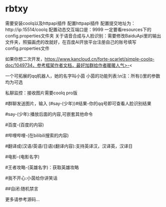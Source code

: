 # rbtxy

需要安装coolq以及httpapi插件
配置httpapi插件
配置提交地址为：http://ip:15514/coolq
配置动态交互端口是：9999
一定要看resources下的config.properties文件夹
关于语音合成与人脸识别：需要修改BaiduApi里的输出文件夹，照猫画虎的改就好，在百度AI开放平台注册自己的账号填写config.properties文件

如果你想二次开发，https://www.kancloud.cn/forte-scarlet/simple-coolq-doc/1049734，参考框架作者文档，最好加群给作者暖暖人气>-<

一个可拓展的qq机器人，她的名字叫小茵
小茵的功能列表:\n注：所有()里的参数均为可选

私聊监控：接收图片需要coolq pro版

#群聊发送图片，输入 (#say-(少年))#结果-你的qq号即可查看人脸识别结果

#say-(少年):播放后面的内容,可嵌套其他命令

#百度-(百度的内容)

#哔哩哔哩-(在bilibili搜索的内容)

#翻译成(汉语/英语/日语)(翻译内容):支持英译汉，汉译英，汉译日

#电影-(电影名字)

#王者攻略-(英雄名字)：获取英雄攻略

#我不开心:小茵给你讲笑话

##自闭:随机禁言

更多请参考源码...
